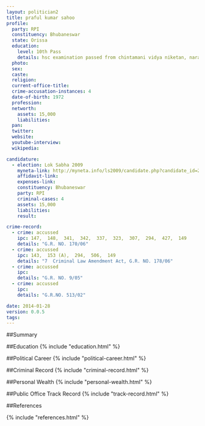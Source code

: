 ```yaml
---
layout: politician2
title: praful kumar sahoo
profile: 
  party: RPI
  constituency: Bhubaneswar
  state: Orissa
  education: 
    level: 10th Pass
    details: hsc examination passed from chintamani vidya niketan, naranagada, dist-khurda under bse orissa in the year 1990
  photo: 
  sex: 
  caste: 
  religion: 
  current-office-title: 
  crime-accusation-instances: 4
  date-of-birth: 1972
  profession: 
  networth: 
    assets: 15,000
    liabilities: 
  pan: 
  twitter: 
  website: 
  youtube-interview: 
  wikipedia: 

candidature: 
  - election: Lok Sabha 2009
    myneta-link: http://myneta.info/ls2009/candidate.php?candidate_id=2649
    affidavit-link: 
    expenses-link: 
    constituency: Bhubaneswar 
    party: RPI
    criminal-cases: 4
    assets: 15,000
    liabilities: 
    result:  

crime-record: 
  - crime: accussed
    ipc: 147,  148,  341,  342,  337,  323,  307,  294,  427,  149
    details: "G.R. NO. 170/06" 
  - crime: accussed
    ipc: 143,  153 (A),  294,  506,  149
    details: "7  Criminal Law Amendment Act, G.R. NO. 178/06" 
  - crime: accussed
    ipc: 
    details: "G.R. NO. 9/05" 
  - crime: accussed
    ipc: 
    details: "G.R.NO. 513/02" 

date: 2014-01-28
version: 0.0.5
tags: 
---
```

##Summary


##Education
{% include "education.html" %}


##Political Career
{% include "political-career.html" %}


##Criminal Record
{% include "criminal-record.html" %}


##Personal Wealth
{% include "personal-wealth.html" %}


##Public Office Track Record
{% include "track-record.html" %}


##References


{% include "references.html" %}